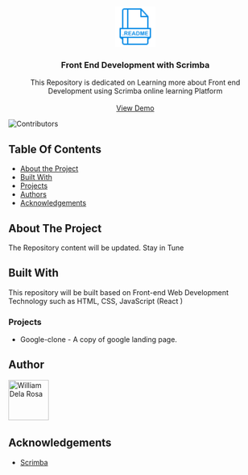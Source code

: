 <p align="center">
  <a href="https://github.com/william1220/front-end-development-with-scrimba">
    <img src="assets/readme.png" alt="Logo" width="80" height="80">
  </a>


  <h3 align="center">Front End Development with Scrimba</h3>

  <p align="center">
    This Repository is dedicated on Learning more about Front end Development using Scrimba online learning Platform
    <br/>
    <br/>
    <a align="center" href="https://images.unsplash.com/photo-1614332287897-cdc485fa562d?ixlib=rb-4.0.3&ixid=M3wxMjA3fDB8MHxwaG90by1wYWdlfHx8fGVufDB8fHx8fA%3D%3D&auto=format&fit=crop&w=1170&q=80">View Demo</a>

  </p>
</p>

![Contributors](https://img.shields.io/github/contributors/william1220/front-end-development-with-scrimba?color=dark-green)

## Table Of Contents

* [About the Project](#about-the-project)
* [Built With](#built-with)
* [Projects](#projects)
* [Authors](#authors)
* [Acknowledgements](#acknowledgements)

## About The Project

The Repository content will be updated. Stay in Tune

## Built With

This repository will be built based on Front-end Web Development Technology such as HTML, CSS, JavaScript (React )

### Projects
* Google-clone - A copy of google landing page.


## Author

[//]: contributor-faces

<a href="https://github.com/william1220"><img src="https://avatars.githubusercontent.com/u/23138486?v=4" title="William Dela Rosa" width="80" height="80"></a>

[//]: contributor-faces

## Acknowledgements

* [Scrimba](https://scrimba.com/)
